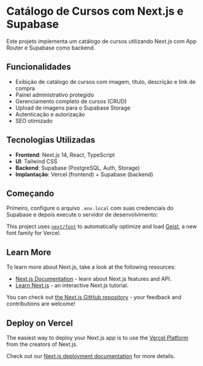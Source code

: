 # Catálogo de Cursos com Next.js e Supabase

Este projeto implementa um catálogo de cursos utilizando Next.js com App Router e Supabase como backend.

## Funcionalidades

- Exibição de catálogo de cursos com imagem, título, descrição e link de compra
- Painel administrativo protegido
- Gerenciamento completo de cursos (CRUD)
- Upload de imagens para o Supabase Storage
- Autenticação e autorização
- SEO otimizado

## Tecnologias Utilizadas

- **Frontend**: Next.js 14, React, TypeScript
- **UI**: Tailwind CSS
- **Backend**: Supabase (PostgreSQL, Auth, Storage)
- **Implantação**: Vercel (frontend) + Supabase (backend)

## Começando

Primeiro, configure o arquivo `.env.local` com suas credenciais do Supabase e depois execute o servidor de desenvolvimento:

This project uses [`next/font`](https://nextjs.org/docs/app/building-your-application/optimizing/fonts) to automatically optimize and load [Geist](https://vercel.com/font), a new font family for Vercel.

## Learn More

To learn more about Next.js, take a look at the following resources:

- [Next.js Documentation](https://nextjs.org/docs) - learn about Next.js features and API.
- [Learn Next.js](https://nextjs.org/learn) - an interactive Next.js tutorial.

You can check out [the Next.js GitHub repository](https://github.com/vercel/next.js) - your feedback and contributions are welcome!

## Deploy on Vercel

The easiest way to deploy your Next.js app is to use the [Vercel Platform](https://vercel.com/new?utm_medium=default-template&filter=next.js&utm_source=create-next-app&utm_campaign=create-next-app-readme) from the creators of Next.js.

Check out our [Next.js deployment documentation](https://nextjs.org/docs/app/building-your-application/deploying) for more details.
